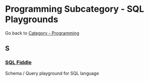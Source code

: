 # Programming Subcategory - SQL Playgrounds

Go back to [Category - Programming](../../category/programming.md)

## S

### [SQL Fiddle](http://sqlfiddle.com/)

Schema / Query playground for SQL language
